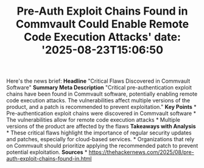 ﻿---
title: "Pre-Auth Exploit Chains Found in Commvault Could Enable Remote Code Execution Attacks'
date: '2025-08-23T15:06:50"
category: "Markets"
summary: ""
slug: "preauth exploit chains found in commvault could enable remot"
source_urls:
  - "https://thehackernews.com/2025/08/pre-auth-exploit-chains-found-in.html"
seo:
  title: "Pre-Auth Exploit Chains Found in Commvault Could Enable Remote Code Execution Attacks | Hash n Hedge'
  description: '"
  keywords: ["news", "markets", "brief"]
---
Here's the news brief:  **Headline** "Critical Flaws Discovered in Commvault Software"  **Summary Meta Description** "Critical pre-authentication exploit chains have been found in Commvault software, potentially enabling remote code execution attacks. The vulnerabilities affect multiple versions of the product, and a patch is recommended to prevent exploitation."  **Key Points**  * Pre-authentication exploit chains were discovered in Commvault software * The vulnerabilities allow for remote code execution attacks * Multiple versions of the product are affected by the flaws  **Takeaways with Analysis**  * These critical flaws highlight the importance of regular security updates and patches, especially for cloud-based services. * Organizations that rely on Commvault should prioritize applying the recommended patch to prevent potential exploitation.  **Sources** * https://thehackernews.com/2025/08/pre-auth-exploit-chains-found-in.html 
